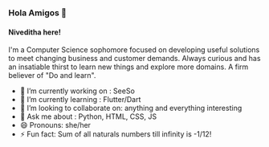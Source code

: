 ### Hola Amigos 👋 
#### Niveditha here!
I'm a Computer Science sophomore focused on developing useful solutions to meet changing business and customer demands. Always curious and has an insatiable thirst to learn new things and explore more domains. A firm believer of "Do and learn". 

- 🔭 I’m currently working on : SeeSo
- 🌱 I’m currently learning : Flutter/Dart
- 👯 I’m looking to collaborate on: anything and everything interesting
- 💬 Ask me about : Python, HTML, CSS, JS
- 😄 Pronouns: she/her
- ⚡ Fun fact: Sum of all naturals numbers till infinity is -1/12!

<!--
**WCoder007/WCoder007** is a ✨ _special_ ✨ repository because its `README.md` (this file) appears on your GitHub profile.

Here are some ideas to get you started:

- 🔭 I’m currently working on ...
- 🌱 I’m currently learning ...
- 👯 I’m looking to collaborate on ...
- 🤔 I’m looking for help with ...
- 💬 Ask me about ...
- 📫 How to reach me: ...
- 😄 Pronouns: ...
- ⚡ Fun fact: ...
-->
